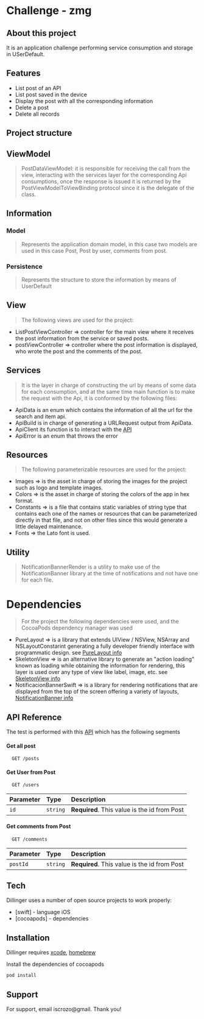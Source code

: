# Challenge - zmg

## About this project

It is an application challenge performing service consumption and storage in USerDefault.



## Features

- List post of an API
- List post saved in the device
- Display the post with all the corresponding information
- Delete a post
- Delete all records


## Project structure

## ViewModel
> PostDataViewModel: it is responsible for receiving the call from the view, interacting with the services layer for the corresponding Api consumptions, once the response is issued it is returned by the PostViewModelToViewBinding protocol since it is the delegate of the class.
## Information
### Model
> Represents the application domain model, in this case two models are used in this case Post, Post by user, comments from post.
### Persistence
> Represents the structure to store the information by means of UserDefault
## View
> The following views are used for the project:
* ListPostViewController => controller for the main view where it receives the post information from the service or saved posts.
* postViewController => controller where the post information is displayed, who wrote the post and the comments of the post.

## Services
> It is the layer in charge of constructing the url by means of some data for each consumption, and at the same time main function is to make the request with the Api, it is conformed by the following files:
* ApiData is an enum which contains the information of all the url for the search and item api.
* ApiBuild is in charge of generating a URLRequest output from ApiData.
* ApiClient its function is to interact with the [API](https://jsonplaceholder.typicode.com//)
* ApiError is an enum that throws the error
 
## Resources
> The following parameterizable resources are used for the project:
* Images => is the asset in charge of storing the images for the project such as logo and template images.
* Colors => is the asset in charge of storing the colors of the app in hex format.
* Constants => is a file that contains static variables of string type that contains each one of the names or resources that can be parameterized directly in that file, and not on other files since this would generate a little delayed maintenance.
* Fonts => the Lato font is used.

## Utility
> NotificationBannerRender is a utility to make use of the NotificationBanner library at the time of notifications and not have one for each file.

# Dependencies
> For the project the following dependencies were used, and the CocoaPods dependency manager was used
* PureLayout => is a library that extends UIView / NSView, NSArray and NSLayoutConstarint generating a fully developer friendly interface with programmatic design. see [PureLayout info](https://cocoapods.org/pods/PureLayout)
* SkeletonView => is an alternative library to generate an "action loading" known as loading while obtaining the information for rendering, this layer is used over any type of view like label, image, etc. see [SkeletonView info](https://cocoapods.org/pods/SkeletonView)
* NotificacionBannerSwift => is a library for rendering notifications that are displayed from the top of the screen offering a variety of layouts, [NotificationBanner info](https://cocoapods.org/pods/NotificationBanner)


## API Reference
The test is performed with this [API](https://jsonplaceholder.typicode.com//) which has the following segments

#### Get all post

```http
  GET /posts
```
#### Get User from Post
```http
  GET /users
```

| Parameter | Type     | Description                |
| :-------- | :------- | :------------------------- |
| `id` | `string` | **Required**. This value is the id from Post |

#### Get comments from Post

```http
  GET /comments
```

| Parameter | Type     | Description                       |
| :-------- | :------- | :-------------------------------- |
| `postId`      | `string` | **Required**. This value is the id from Post |



## Tech

Dillinger uses a number of open source projects to work properly:

- [swift] - language iOS
- [cocoapods] - dependencies


## Installation

Dillinger requires [xcode](https://developer.apple.com/xcode//), [homebrew](https://formulae.brew.sh/formula/cocoapods)

Install the dependencies of cocoapods

```sh
pod install
```

## Support

For support, email iscrozo@gmail. Thank you!
